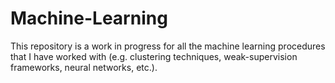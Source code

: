 # Machine-Learning
This repository is a work in progress for all the machine learning procedures that I have worked with (e.g. clustering techniques, weak-supervision frameworks, neural networks, etc.). 
